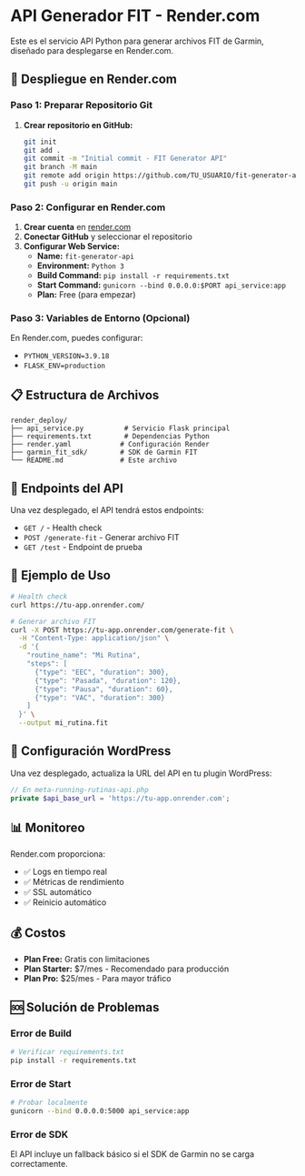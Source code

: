 # API Generador FIT - Render.com

Este es el servicio API Python para generar archivos FIT de Garmin, diseñado para desplegarse en Render.com.

## 🚀 Despliegue en Render.com

### Paso 1: Preparar Repositorio Git

1. **Crear repositorio en GitHub:**
   ```bash
   git init
   git add .
   git commit -m "Initial commit - FIT Generator API"
   git branch -M main
   git remote add origin https://github.com/TU_USUARIO/fit-generator-api.git
   git push -u origin main
   ```

### Paso 2: Configurar en Render.com

1. **Crear cuenta** en [render.com](https://render.com)
2. **Conectar GitHub** y seleccionar el repositorio
3. **Configurar Web Service:**
   - **Name:** `fit-generator-api`
   - **Environment:** `Python 3`
   - **Build Command:** `pip install -r requirements.txt`
   - **Start Command:** `gunicorn --bind 0.0.0.0:$PORT api_service:app`
   - **Plan:** Free (para empezar)

### Paso 3: Variables de Entorno (Opcional)

En Render.com, puedes configurar:
- `PYTHON_VERSION=3.9.18`
- `FLASK_ENV=production`

## 📋 Estructura de Archivos

```
render_deploy/
├── api_service.py          # Servicio Flask principal
├── requirements.txt        # Dependencias Python
├── render.yaml            # Configuración Render
├── garmin_fit_sdk/        # SDK de Garmin FIT
└── README.md              # Este archivo
```

## 🔗 Endpoints del API

Una vez desplegado, el API tendrá estos endpoints:

- `GET /` - Health check
- `POST /generate-fit` - Generar archivo FIT
- `GET /test` - Endpoint de prueba

## 📝 Ejemplo de Uso

```bash
# Health check
curl https://tu-app.onrender.com/

# Generar archivo FIT
curl -X POST https://tu-app.onrender.com/generate-fit \
  -H "Content-Type: application/json" \
  -d '{
    "routine_name": "Mi Rutina",
    "steps": [
      {"type": "EEC", "duration": 300},
      {"type": "Pasada", "duration": 120},
      {"type": "Pausa", "duration": 60},
      {"type": "VAC", "duration": 300}
    ]
  }' \
  --output mi_rutina.fit
```

## 🔧 Configuración WordPress

Una vez desplegado, actualiza la URL del API en tu plugin WordPress:

```php
// En meta-running-rutinas-api.php
private $api_base_url = 'https://tu-app.onrender.com';
```

## 📊 Monitoreo

Render.com proporciona:
- ✅ Logs en tiempo real
- ✅ Métricas de rendimiento
- ✅ SSL automático
- ✅ Reinicio automático

## 💰 Costos

- **Plan Free:** Gratis con limitaciones
- **Plan Starter:** $7/mes - Recomendado para producción
- **Plan Pro:** $25/mes - Para mayor tráfico

## 🆘 Solución de Problemas

### Error de Build
```bash
# Verificar requirements.txt
pip install -r requirements.txt
```

### Error de Start
```bash
# Probar localmente
gunicorn --bind 0.0.0.0:5000 api_service:app
```

### Error de SDK
El API incluye un fallback básico si el SDK de Garmin no se carga correctamente.